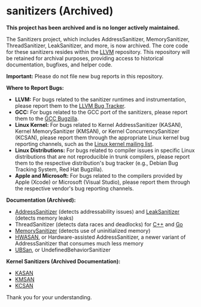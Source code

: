 # sanitizers (Archived)

**This project has been archived and is no longer actively maintained.**

The Sanitizers project, which includes AddressSanitizer, MemorySanitizer, ThreadSanitizer, LeakSanitizer, and more, is now archived. The core code for these sanitizers resides within the [LLVM](http://llvm.org) repository. This repository will be retained for archival purposes, providing access to historical documentation, bugfixes, and helper code.

**Important:** Please do not file new bug reports in this repository.

**Where to Report Bugs:**

* **LLVM:** For bugs related to the sanitizer runtimes and instrumentation, please report them to the [LLVM Bug Tracker]([https://bugs.llvm.org/](https://github.com/llvm/llvm-project/issues/)).
* **GCC:** For bugs related to the GCC port of the sanitizers, please report them to the [GCC Bugzilla](https://gcc.gnu.org/bugzilla/).
* **Linux Kernel:** For bugs related to Kernel AddressSanitizer (KASAN), Kernel MemorySanitizer (KMSAN), or Kernel ConcurrencySanitizer (KCSAN), please report them through the appropriate Linux kernel bug reporting channels, such as the [Linux kernel mailing list](https://vger.kernel.org/vger-lists.html#linux-kernel).
* **Linux Distributions:** For bugs related to compiler issues in specific Linux distributions that are not reproducible in trunk compilers, please report them to the respective distribution's bug tracker (e.g., Debian Bug Tracking System, Red Hat Bugzilla).
* **Apple and Microsoft:** For bugs related to the compilers provided by Apple (Xcode) or Microsoft (Visual Studio), please report them through the respective vendor's bug reporting channels.

**Documentation (Archived):**

* [AddressSanitizer](../../wiki/AddressSanitizer) (detects addressability issues) and [LeakSanitizer](../../wiki/AddressSanitizerLeakSanitizer) (detects memory leaks)
* ThreadSanitizer (detects data races and deadlocks) for [C++](../../wiki/ThreadSanitizerCppManual) and [Go](../../wiki/ThreadSanitizerGoManual)
* [MemorySanitizer](../../wiki/MemorySanitizer) (detects use of uninitialized memory)
* [HWASAN](https://clang.llvm.org/docs/HardwareAssistedAddressSanitizerDesign.html), or Hardware-assisted AddressSanitizer, a newer variant of AddressSanitizer that consumes much less memory
* [UBSan](https://clang.llvm.org/docs/UndefinedBehaviorSanitizer.html), or UndefinedBehaviorSanitizer

**Kernel Sanitizers (Archived Documentation):**

* [KASAN](https://www.kernel.org/doc/html/v4.12/dev-tools/kasan.html)
* [KMSAN](https://github.com/google/kmsan)
* [KCSAN](https://github.com/google/kernel-sanitizers/blob/master/KCSAN.md)

Thank you for your understanding.
